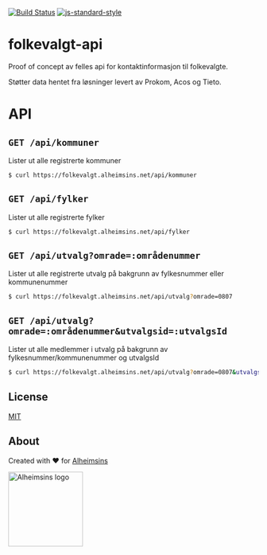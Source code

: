 [![Build Status](https://travis-ci.com/Alheimsins/folkevalgt-api.svg?branch=master)](https://travis-ci.com/Alheimsins/folkevalgt-api)
[![js-standard-style](https://img.shields.io/badge/code%20style-standard-brightgreen.svg?style=flat)](https://github.com/feross/standard)

# folkevalgt-api

Proof of concept av felles api for kontaktinformasjon til folkevalgte.

Støtter data hentet fra løsninger levert av Prokom, Acos og Tieto.

# API

## ```GET /api/kommuner```

Lister ut alle registrerte kommuner

```bash
$ curl https://folkevalgt.alheimsins.net/api/kommuner
```

## ```GET /api/fylker```

Lister ut alle registrerte fylker

```bash
$ curl https://folkevalgt.alheimsins.net/api/fylker
```

## ```GET /api/utvalg?omrade=:områdenummer```

Lister ut alle registrerte utvalg på bakgrunn av fylkesnummer eller kommunenummer

```bash
$ curl https://folkevalgt.alheimsins.net/api/utvalg?omrade=0807
```

## ```GET /api/utvalg?omrade=:områdenummer&utvalgsid=:utvalgsId```

Lister ut alle medlemmer i utvalg på bakgrunn av fylkesnummer/kommunenummer og utvalgsId

```bash
$ curl https://folkevalgt.alheimsins.net/api/utvalg?omrade=0807&utvalgsid=355
```

## License

[MIT](LICENSE)

## About

Created with ❤ for [Alheimsins](https://alheimsins.net)

<img src="https://image.ibb.co/dPH08G/logo_black.png" alt="Alheimsins logo" height="150px" width="150px" />
